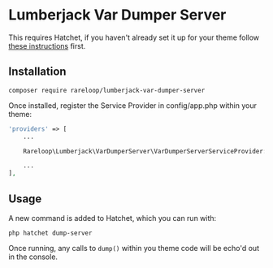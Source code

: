 # Lumberjack Var Dumper Server

This requires Hatchet, if you haven't already set it up for your theme follow [these instructions](https://github.com/Rareloop/hatchet/blob/master/README.md) first.

## Installation
```
composer require rareloop/lumberjack-var-dumper-server
```

Once installed, register the Service Provider in config/app.php within your theme:

```php
'providers' => [
    ...

    Rareloop\Lumberjack\VarDumperServer\VarDumperServerServiceProvider::class,

    ...
],
```

## Usage
A new command is added to Hatchet, which you can run with:

```
php hatchet dump-server
```

Once running, any calls to `dump()` within you theme code will be echo'd out in the console.
